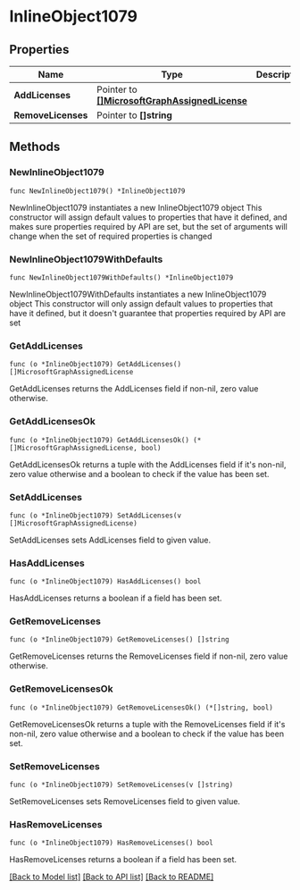 # InlineObject1079

## Properties

Name | Type | Description | Notes
------------ | ------------- | ------------- | -------------
**AddLicenses** | Pointer to [**[]MicrosoftGraphAssignedLicense**](MicrosoftGraphAssignedLicense.md) |  | [optional] 
**RemoveLicenses** | Pointer to **[]string** |  | [optional] 

## Methods

### NewInlineObject1079

`func NewInlineObject1079() *InlineObject1079`

NewInlineObject1079 instantiates a new InlineObject1079 object
This constructor will assign default values to properties that have it defined,
and makes sure properties required by API are set, but the set of arguments
will change when the set of required properties is changed

### NewInlineObject1079WithDefaults

`func NewInlineObject1079WithDefaults() *InlineObject1079`

NewInlineObject1079WithDefaults instantiates a new InlineObject1079 object
This constructor will only assign default values to properties that have it defined,
but it doesn't guarantee that properties required by API are set

### GetAddLicenses

`func (o *InlineObject1079) GetAddLicenses() []MicrosoftGraphAssignedLicense`

GetAddLicenses returns the AddLicenses field if non-nil, zero value otherwise.

### GetAddLicensesOk

`func (o *InlineObject1079) GetAddLicensesOk() (*[]MicrosoftGraphAssignedLicense, bool)`

GetAddLicensesOk returns a tuple with the AddLicenses field if it's non-nil, zero value otherwise
and a boolean to check if the value has been set.

### SetAddLicenses

`func (o *InlineObject1079) SetAddLicenses(v []MicrosoftGraphAssignedLicense)`

SetAddLicenses sets AddLicenses field to given value.

### HasAddLicenses

`func (o *InlineObject1079) HasAddLicenses() bool`

HasAddLicenses returns a boolean if a field has been set.

### GetRemoveLicenses

`func (o *InlineObject1079) GetRemoveLicenses() []string`

GetRemoveLicenses returns the RemoveLicenses field if non-nil, zero value otherwise.

### GetRemoveLicensesOk

`func (o *InlineObject1079) GetRemoveLicensesOk() (*[]string, bool)`

GetRemoveLicensesOk returns a tuple with the RemoveLicenses field if it's non-nil, zero value otherwise
and a boolean to check if the value has been set.

### SetRemoveLicenses

`func (o *InlineObject1079) SetRemoveLicenses(v []string)`

SetRemoveLicenses sets RemoveLicenses field to given value.

### HasRemoveLicenses

`func (o *InlineObject1079) HasRemoveLicenses() bool`

HasRemoveLicenses returns a boolean if a field has been set.


[[Back to Model list]](../README.md#documentation-for-models) [[Back to API list]](../README.md#documentation-for-api-endpoints) [[Back to README]](../README.md)


